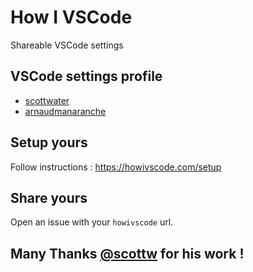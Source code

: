# How I VSCode

Shareable VSCode settings

## VSCode settings profile

- [scottwater](https://howivscode.com/scottwater)
- [arnaudmanaranche](https://howivscode.com/arnaudmanaranche)

## Setup yours

Follow instructions : https://howivscode.com/setup

## Share yours

Open an issue with your `howivscode` url.

## Many Thanks [@scottw](https://github.com/scottwater) for his work !
